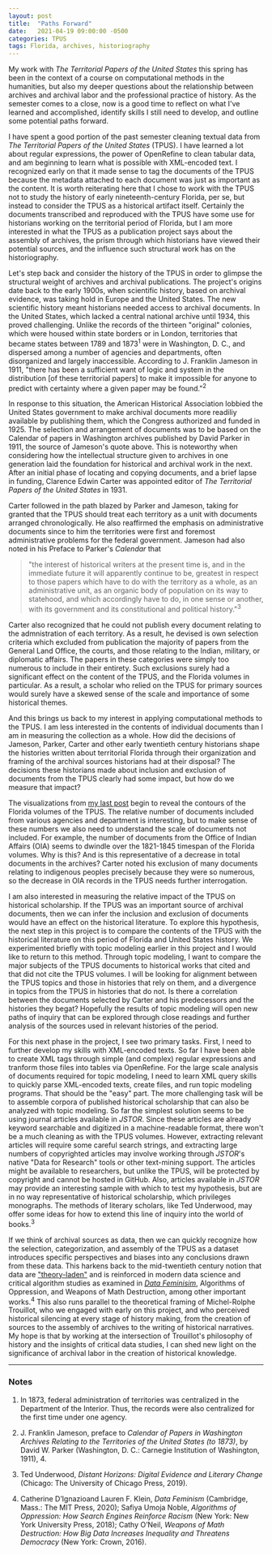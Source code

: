 ```yaml
---
layout: post
title:  "Paths Forward"
date:   2021-04-19 09:00:00 -0500
categories: TPUS
tags: Florida, archives, historiography
---
```


My work with *The Territorial Papers of the United States* this spring has been in the context of a course on computational methods in the humanities, but also my deeper questions about the relationship between archives and archival labor and the professional practice of history. As the semester comes to a close, now is a good time to reflect on what I've learned and accomplished, identify skills I still need to develop, and outline some potential paths forward.

I have spent a good portion of the past semester cleaning textual data from *The Territorial Papers of the United States* (TPUS). I have learned a lot about regular expressions, the power of OpenRefine to clean tabular data, and am beginning to learn what is possible with XML-encoded text. I recognized early on that it made sense to tag the documents of the TPUS because the metadata attached to each document was just as important as the content. It is worth reiterating here that I chose to work with the TPUS not to study the history of early nineteenth-century Florida, per se, but instead to consider the TPUS as a historical artifact itself. Certainly the documents transcribed and reproduced with the TPUS have some use for historians working on the territorial period of Florida, but I am more interested in what the TPUS as a publication project says about the assembly of archives, the prism through which historians have viewed their potential sources, and the influence such structural work has on the historiography. 

Let's step back and consider the history of the TPUS in order to glimpse the structural weight of archives and archival publications. The project's origins date back to the early 1900s, when scientific history, based on archival evidence, was taking hold in Europe and the United States. The new scientific history meant historians needed access to archival documents. In the United States, which lacked a central national archive until 1934, this proved challenging. Unlike the records of the thirteen "original" colonies, which were housed within state borders or in London, territories that became states between 1789 and 1873<sup>1</sup> were in Washington, D. C., and dispersed among a number of agencies and departments, often disorganized and largely inaccessible. According to J. Franklin Jameson in 1911, "there has been a sufficient want of logic and system in the distribution [of these territorial papers] to make it impossible for anyone to predict with certainty where a given paper may be found."<sup>2</sup>     

In response to this situation, the American Historical Association lobbied the United States government to make archival documents more readiliy available by publishing them, which the Congress authorized and funded in 1925. The selection and arrangement of documents was to be based on the Calendar of papers in Washington archives published by David Parker in 1911, the source of Jameson's quote above. This is noteworthy when considering how the intellectual structure given to archives in one generation laid the foundation for historical and archival work in the next. After an initial phase of locating and copying documents, and a brief lapse in funding, Clarence Edwin Carter was appointed editor of *The Territorial Papers of the United States* in 1931.

Carter followed in the path blazed by Parker and Jameson, taking for granted that the TPUS should treat each territory as a unit with documents arranged chronologically. He also reaffirmed the emphasis on administrative documents since to him the territories were first and foremost administrative problems for the federal government. Jameson had also noted in his Preface to Parker's *Calendar* that
>"the interest of historical writers at the present time is, and in the immediate future it will apparently continue to be, greatest in respect to those papers which have to do with the territory as a whole, as an administrative unit, as an organic body of population on its way to statehood, and which accordingly have to do, in one sense or another, with its government and its constitutional and political history."<sup>3</sup> 

Carter also recognized that he could not publish every document relating to the admnistration of each territory. As a result, he devised is own selection criteria which excluded from publication the majority of papers from the General Land Office, the courts, and those relating to the Indian, military, or diplomatic affairs. The papers in these categories were simply too numerous to include in their entirety. Such exclusions surely had a significant effect on the content of the TPUS, and the Florida volumes in particular. As a result, a scholar who relied on the TPUS for primary sources would surely have a skewed sense of the scale and importance of some historical themes.

And this brings us back to my interest in applying computational methods to the TPUS. I am less interested in the contents of individual documents than I am in measuring the collection as a whole. How did the decisions of Jameson, Parker, Carter and other early twentieth century historians shape the histories written about territorial Florida through their organization and framing of the archival sources historians had at their disposal? The decisions these historians made about inclusion and exclusion of documents from the TPUS clearly had some impact, but how do we measure that impact?

The visualizations from [my last post](https://adambeauchamp.github.io/home/tpus/2021/04/14/view-from-30000-linear-feet.html) begin to reveal the contours of the Florida volumes of the TPUS. The relative number of documents included from various agencies and department is interesting, but to make sense of these numbers we also need to understand the scale of documents not included. For example, the number of documents from the Office of Indian Affairs (OIA) seems to dwindle over the 1821-1845 timespan of the Florida volumes. Why is this? And is this representative of a decrease in total documents in the archives? Carter noted his exclusion of many documents relating to indigenous peoples precisely because they were so numerous, so the decrease in OIA records in the TPUS needs further interrogation. 

I am also interested in measuring the relative impact of the TPUS on historical scholarship. If the TPUS was an important source of archival documents, then we can infer the inclusion and exclusion of documents would have an effect on the historical literature. To explore this hypothesis, the next step in this project is to compare the contents of the TPUS with the historical literature on this period of Florida and United States history. We experimented briefly with topic modeling earlier in this project and I would like to return to this method. Through topic modeling, I want to compare the major subjects of the TPUS documents to historical works that cited and that did not cite the TPUS volumes. I will be looking for alignment between the TPUS topics and those in histories that rely on them, and a divergence in topics from the TPUS in histories that do not. Is there a correlation between the documents selected by Carter and his predecessors and the histories they begat? Hopefully the results of topic modeling will open new paths of inquiry that can be explored through close readings and further analysis of the sources used in relevant histories of the period.

For this next phase in the project, I see two primary tasks. First, I need to further develop my skills with XML-encoded texts. So far I have been able to create XML tags through simple (and complex) regular expressions and tranform those files into tables via OpenRefine. For the large scale analysis of documents required for topic modeling, I need to learn XML query skills to quickly parse XML-encoded texts, create files, and run topic modeling programs. That should be the "easy" part. The more challenging task will be to assemble corpora of published historical scholarship that can also be analyzed with topic modeling. So far the simplest solution seems to be using journal articles available in *JSTOR*. Since these articles are already keyword searchable and digitized in a machine-readable format, there won't be a much cleaning as with the TPUS volumes. However, extracting relevant articles will require some careful search strings, and extracting large numbers of copyrighted articles may involve working through *JSTOR*'s native "Data for Research" tools or other text-mining support. The articles might be available to researchers, but unlike the TPUS, will be protected by copyright and cannot be hosted in GitHub. Also, articles available in *JSTOR* may provide an interesting sample with which to test my hypothesis, but are in no way representative of historical scholarship, which privileges monographs. The methods of literary scholars, like Ted Underwood, may offer some ideas for how to extend this line of inquiry into the world of books.<sup>3</sup>

If we think of archival sources as data, then we can quickly recognize how the selection, categorization, and assembly of the TPUS as a dataset introduces specific perspectives and biases into any conclusions drawn from these data. This harkens back to the mid-twentieth century notion that data are ["theory-laden"](https://en.wikipedia.org/wiki/Theory-ladenness) and is reinforced in modern data science and critical algorithm studies as examined in [*Data Feminisim*](https://data-feminism.mitpress.mit.edu/), Algorithms of Oppression, and Weapons of Math Destruction, among other important works.<sup>4</sup> This also runs parallel to the theoretical framing of Michel-Rolphe Trouillot, who we engaged with early on this project, and who perceived historical silencing at every stage of history making, from the creation of sources to the assembly of archives to the writing of historical narratives. My hope is that by working at the intersection of Trouillot's philosophy of history and the insights of critical data studies, I can shed new light on the significance of archival labor in the creation of historical knowledge.



---
### Notes
1. In 1873, federal administration of territories was centralized in the Department of the Interior. Thus, the records were also centralized for the first time under one agency.

2. J. Franklin Jameson, preface to *Calendar of Papers in Washington Archives Relating to the Territories of the United States (to 1873)*, by David W. Parker (Washington, D. C.: Carnegie Institution of Washington, 1911), 4.

3. Ted Underwood, *Distant Horizons: Digital Evidence and Literary Change* (Chicago: The University of Chicago Press, 2019).

4. Catherine D’Ignazioand Lauren F. Klein, *Data Feminism* (Cambridge, Mass.: The MIT Press, 2020); Safiya Umoja Noble, *Algorithms of Oppression: How Search Engines Reinforce Racism* (New York: New York University Press, 2018); Cathy O’Neil, *Weapons of Math Destruction: How Big Data Increases Inequality and Threatens Democracy* (New York: Crown, 2016).



